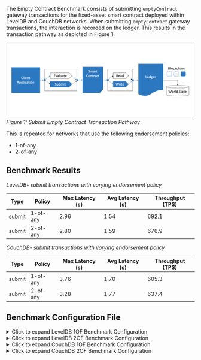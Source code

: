 The Empty Contract Benchmark consists of submitting `emptyContract` gateway transactions for the fixed-asset smart contract deployed within LevelDB and CouchDB networks. When submitting `emptyContract` gateway transactions, the interaction is recorded on the ledger. This results in the transaction pathway as depicted in Figure 1.

![submit empty contract pathway](../../../../../diagrams/TransactionRoute_SubmitEmpty.png)*Figure 1: Submit Empty Contract Transaction Pathway*

This is repeated for networks that use the following endorsement policies:
 
 - 1-of-any
 - 2-of-any

## Benchmark Results
*LevelDB- submit transactions with varying endorsement policy*

| Type | Policy | Max Latency (s) | Avg Latency (s) | Throughput (TPS) |
| ---- | ------ | --------------- | --------------- | ---------------- |
| submit | 1-of-any | 2.96 | 1.54 | 692.1 |
| submit | 2-of-any | 2.80 | 1.59 | 676.9 |

*CouchDB- submit transactions with varying endorsement policy*

| Type | Policy | Max Latency (s) | Avg Latency (s) | Throughput (TPS) |
| ---- | ------ | --------------- | --------------- | ---------------- |
| submit | 1-of-any | 3.76 | 1.70 | 605.3 |
| submit | 2-of-any | 3.28 | 1.77 | 637.4 |


## Benchmark Configuration File
<details>
  <summary>Click to expand LevelDB 1OF Benchmark Configuration</summary>

```
workers:
  type: local
  number: 10
rounds:
  - label: empty-contract-submit
    description: >-
      Test a submitTransaction() Gateway method against the Go `fixed-asset`
      Smart Contract method named `nullResponse`, which immediately returns a
      null response. This represents the fastest possible round trip time for a
      submitTransaction() method that does not touch the world state or perform
      any action.
    chaincodeID: fixed-asset
    txDuration: 300
    rateControl:
      type: fixed-backlog
      opts:
        unfinished_per_client: 200
    arguments:
      chaincodeID: fixed-asset
      consensus: true
    callback: benchmarks/api/fabric/lib/empty-contract.js
```
</details>

<details>
  <summary>Click to expand LevelDB 2OF Benchmark Configuration</summary>

```
workers:
  type: local
  number: 10
rounds:
  - label: empty-contract-submit
    description: >-
      Test a submitTransaction() Gateway method against the Go `fixed-asset`
      Smart Contract method named `nullResponse`, which immediately returns a
      null response. This represents the fastest possible round trip time for a
      submitTransaction() method that does not touch the world state or perform
      any action.
    chaincodeID: fixed-asset
    txDuration: 300
    rateControl:
      type: fixed-backlog
      opts:
        unfinished_per_client: 200
    arguments:
      chaincodeID: fixed-asset
      consensus: true
    callback: benchmarks/api/fabric/lib/empty-contract.js
```
</details>

<details>
  <summary>Click to expand CouchDB 1OF Benchmark Configuration</summary>

```
workers:
  type: local
  number: 10
rounds:
  - label: empty-contract-submit
    description: >-
      Test a submitTransaction() Gateway method against the Go `fixed-asset`
      Smart Contract method named `nullResponse`, which immediately returns a
      null response. This represents the fastest possible round trip time for a
      submitTransaction() method that does not touch the world state or perform
      any action.
    chaincodeID: fixed-asset
    txDuration: 300
    rateControl:
      type: fixed-backlog
      opts:
        unfinished_per_client: 200
    arguments:
      chaincodeID: fixed-asset
      consensus: true
    callback: benchmarks/api/fabric/lib/empty-contract.js
```
</details>

<details>
  <summary>Click to expand CouchDB 2OF Benchmark Configuration</summary>
  
```
workers:
  type: local
  number: 10
rounds:
  - label: empty-contract-submit
    description: >-
      Test a submitTransaction() Gateway method against the Go `fixed-asset`
      Smart Contract method named `nullResponse`, which immediately returns a
      null response. This represents the fastest possible round trip time for a
      submitTransaction() method that does not touch the world state or perform
      any action.
    chaincodeID: fixed-asset
    txDuration: 300
    rateControl:
      type: fixed-backlog
      opts:
        unfinished_per_client: 200
        startingTps: 10
    arguments:
      chaincodeID: fixed-asset
      consensus: true
    callback: benchmarks/api/fabric/lib/empty-contract.js
```
</details>